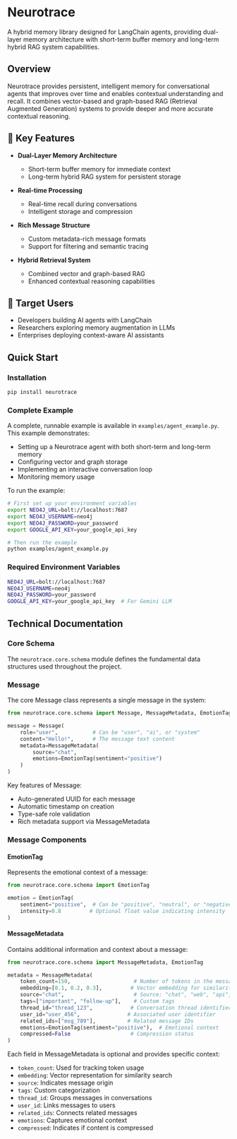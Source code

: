 # Neurotrace

A hybrid memory library designed for LangChain agents, providing dual-layer memory architecture with short-term buffer memory and long-term hybrid RAG system capabilities.

## Overview

Neurotrace provides persistent, intelligent memory for conversational agents that improves over time and enables contextual understanding and recall. It combines vector-based and graph-based RAG (Retrieval Augmented Generation) systems to provide deeper and more accurate contextual reasoning.

## 🎯 Key Features

- **Dual-Layer Memory Architecture**
  - Short-term buffer memory for immediate context
  - Long-term hybrid RAG system for persistent storage

- **Real-time Processing**
  - Real-time recall during conversations
  - Intelligent storage and compression

- **Rich Message Structure**
  - Custom metadata-rich message formats
  - Support for filtering and semantic tracing

- **Hybrid Retrieval System**
  - Combined vector and graph-based RAG
  - Enhanced contextual reasoning capabilities

## 🎯 Target Users

- Developers building AI agents with LangChain
- Researchers exploring memory augmentation in LLMs
- Enterprises deploying context-aware AI assistants

## Quick Start

### Installation

```bash
pip install neurotrace
```

### Complete Example

A complete, runnable example is available in `examples/agent_example.py`. This example demonstrates:
- Setting up a Neurotrace agent with both short-term and long-term memory
- Configuring vector and graph storage
- Implementing an interactive conversation loop
- Monitoring memory usage

To run the example:
```bash
# First set up your environment variables
export NEO4J_URL=bolt://localhost:7687
export NEO4J_USERNAME=neo4j
export NEO4J_PASSWORD=your_password
export GOOGLE_API_KEY=your_google_api_key

# Then run the example
python examples/agent_example.py
```

### Required Environment Variables

```bash
NEO4J_URL=bolt://localhost:7687
NEO4J_USERNAME=neo4j
NEO4J_PASSWORD=your_password
GOOGLE_API_KEY=your_google_api_key  # For Gemini LLM
```

## Technical Documentation

### Core Schema

The `neurotrace.core.schema` module defines the fundamental data structures used throughout the project.

### Message

The core Message class represents a single message in the system:

```python
from neurotrace.core.schema import Message, MessageMetadata, EmotionTag

message = Message(
    role="user",           # Can be "user", "ai", or "system"
    content="Hello!",      # The message text content
    metadata=MessageMetadata(
        source="chat",
        emotions=EmotionTag(sentiment="positive")
    )
)
```

Key features of Message:
- Auto-generated UUID for each message
- Automatic timestamp on creation
- Type-safe role validation
- Rich metadata support via MessageMetadata

### Message Components

#### EmotionTag

Represents the emotional context of a message:

```python
from neurotrace.core.schema import EmotionTag

emotion = EmotionTag(
    sentiment="positive",  # Can be "positive", "neutral", or "negative"
    intensity=0.8         # Optional float value indicating intensity
)
```

#### MessageMetadata

Contains additional information and context about a message:

```python
from neurotrace.core.schema import MessageMetadata, EmotionTag

metadata = MessageMetadata(
    token_count=150,                    # Number of tokens in the message
    embedding=[0.1, 0.2, 0.3],         # Vector embedding for similarity search
    source="chat",                      # Source: "chat", "web", "api", or "system"
    tags=["important", "follow-up"],    # Custom tags
    thread_id="thread_123",            # Conversation thread identifier
    user_id="user_456",               # Associated user identifier
    related_ids=["msg_789"],          # Related message IDs
    emotions=EmotionTag(sentiment="positive"),  # Emotional context
    compressed=False                   # Compression status
)
```

Each field in MessageMetadata is optional and provides specific context:
- `token_count`: Used for tracking token usage
- `embedding`: Vector representation for similarity search
- `source`: Indicates message origin
- `tags`: Custom categorization
- `thread_id`: Groups messages in conversations
- `user_id`: Links messages to users
- `related_ids`: Connects related messages
- `emotions`: Captures emotional context
- `compressed`: Indicates if content is compressed
